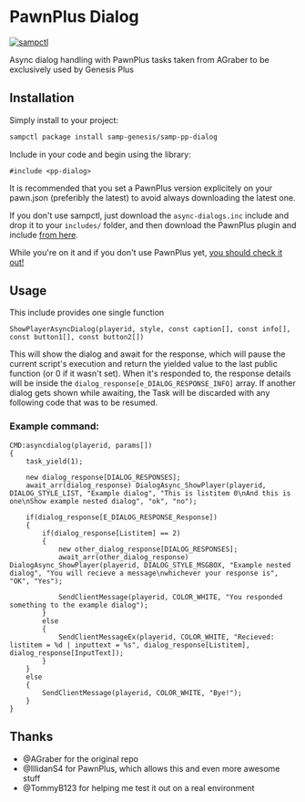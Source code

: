 # PawnPlus Dialog
[![sampctl](https://img.shields.io/badge/sampctl-pp--dialog-2f2f2f.svg?style=for-the-badge)](https://github.com/samp-genesis/pp-dialog)

Async dialog handling with PawnPlus tasks taken from AGraber to be exclusively used by Genesis Plus

## Installation

Simply install to your project:

```bash
sampctl package install samp-genesis/samp-pp-dialog
```

Include in your code and begin using the library:

```pawn
#include <pp-dialog>
```

It is recommended that you set a PawnPlus version explicitely on your pawn.json
(preferibly the latest) to avoid always downloading the latest one.

If you don't use sampctl, just download the `async-dialogs.inc` include and
drop it to your `includes/` folder, and then download the PawnPlus plugin and
include [from here](https://github.com/IS4Code/PawnPlus/releases).

While you're on it and if you don't use PawnPlus yet,
[you should check it out!](https://github.com/IS4Code/PawnPlus/blob/master/README.md)

## Usage

This include provides one single function
```pawn
ShowPlayerAsyncDialog(playerid, style, const caption[], const info[], const button1[], const button2[])
```

This will show the dialog and await for the response, which will pause the
current script's execution and return the yielded value to the last public
function (or 0 if it wasn't set). When it's responded to, the response details
will be inside the `dialog_response[e_DIALOG_RESPONSE_INFO]` array. If another
dialog gets shown while awaiting, the Task will be discarded with any following
code that was to be resumed.

### Example command:
```pawn
CMD:asyncdialog(playerid, params[])
{
	task_yield(1);

	new dialog_response[DIALOG_RESPONSES];
	await_arr(dialog_response) DialogAsync_ShowPlayer(playerid, DIALOG_STYLE_LIST, "Example dialog", "This is listitem 0\nAnd this is one\nShow example nested dialog", "ok", "no");

	if(dialog_response[E_DIALOG_RESPONSE_Response])
	{
		if(dialog_response[Listitem] == 2)
		{
			new other_dialog_response[DIALOG_RESPONSES];
			await_arr(other_dialog_response) DialogAsync_ShowPlayer(playerid, DIALOG_STYLE_MSGBOX, "Example nested dialog", "You will recieve a message\nwhichever your response is", "OK", "Yes");

			SendClientMessage(playerid, COLOR_WHITE, "You responded something to the example dialog");
		}
		else
		{
			SendClientMessageEx(playerid, COLOR_WHITE, "Recieved: listitem = %d | inputtext = %s", dialog_response[Listitem], dialog_response[InputText]);
		}
	}
	else
	{
		SendClientMessage(playerid, COLOR_WHITE, "Bye!");
	}
}
```

## Thanks
* @AGraber for the original repo
* @IllidanS4 for PawnPlus, which allows this and even more awesome stuff
* @TommyB123 for helping me test it out on a real environment


